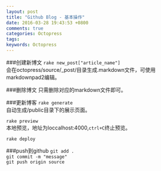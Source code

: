 ```yaml
---
layout: post
title: "Github Blog - 基本操作"
date: 2016-03-28 19:43:53 +0800
comments: true
categories: Octopress
tags: 
keywords: Octopress
---
```

###创建新博文
`rake new_post["article_name"]`<br>
会在octopress/source/_post/目录生成.markdown文件，可使用markdownpad2编辑。

###删除博文
只需删除对应的markdown文件即可。

###更新博客
`rake generate`<br>
自动生成/public目录下的展示页面。

`rake preview`<br>
本地预览，地址为loccalhost:4000,`ctrl+C`终止预览。

`rake deploy`<br>

###push到github
`git add .`<br>
`git commit -m "message"`<br>
`git push origin source`
